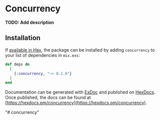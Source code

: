 # Concurrency

**TODO: Add description**

## Installation

If [available in Hex](https://hex.pm/docs/publish), the package can be installed
by adding `concurrency` to your list of dependencies in `mix.exs`:

```elixir
def deps do
  [
    {:concurrency, "~> 0.1.0"}
  ]
end
```

Documentation can be generated with [ExDoc](https://github.com/elixir-lang/ex_doc)
and published on [HexDocs](https://hexdocs.pm). Once published, the docs can
be found at [https://hexdocs.pm/concurrency](https://hexdocs.pm/concurrency).

"# concurrency" 
